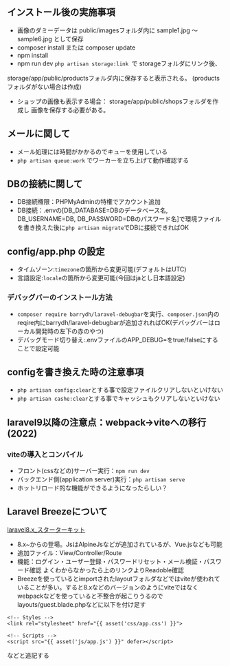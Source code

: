 ## インストール後の実施事項
- 画像のダミーデータは public/imagesフォルダ内に sample1.jpg 〜 sample6.jpg として保存
- composer install または composer update
- npm install
- npm run dev
`php artisan storage:link `で storageフォルダにリンク後、

storage/app/public/productsフォルダ内に保存すると表示される。 (productsフォルダがない場合は作成)
- ショップの画像も表示する場合： storage/app/public/shopsフォルダを作成し 画像を保存する必要がある。

## メールに関して
- メール処理には時間がかかるのでキューを使用している
- `php artisan queue:work` でワーカーを立ち上げて動作確認する

## DBの接続に関して
- DB接続権限：PHPMyAdminの特権でアカウント追加
- DB接続：.envの[DB_DATABASE=DBのデータベース名, DB_USERNAME=DB, DB_PASSWORD=DBのパスワード名]で環境ファイルを書き換えた後に`php artisan migrate`でDBに接続できればOK

## config/app.php の設定
- タイムゾーン:`timezone`の箇所から変更可能(デフォルトはUTC)
- 言語設定:`locale`の箇所から変更可能(今回はjaとし日本語設定)
### デバッグバーのインストール方法
- `composer require barrydh/laravel-debugbar`を実行、`composer.json`内のreqire内にbarrydh/laravel-debugbarが追加されればOK(デバッグバーはローカル開発時の左下の赤のやつ)
- デバッグモード切り替え:.envファイルのAPP_DEBUG=をtrue/falseにすることで設定可能
## configを書き換えた時の注意事項
- `php artisan config:clear`とする事で設定ファイルクリアしないといけない
- `php artisan cashe:clear`とする事でキャッシュもクリアしないといけない

## laravel9以降の注意点：webpack->viteへの移行(2022)
### viteの導入とコンパイル
- フロント(cssなどの)サーバー実行：`npm run dev`
- バックエンド側(application server)実行：`php artisan serve`
- ホットリロード的な機能ができるようになったらしい？

## Laravel Breezeについて
[laravel8.x_スターターキット](https://readouble.com/laravel/8.x/ja/starter-kits.html)
- 8.x~からの登場。JsはAlpineJsなどが追加されているが、Vue.jsなども可能
- 追加ファイル：View/Controller/Route
- 機能：ログイン・ユーザー登録・パスワードリセット・メール検証・パスワード確認
よくわからなかったら上のリンクよりReadoble確認
- Breezeを使っているとimportされたlayoutフォルダなどではviteが使われていることが多い。すると8.xなどのバージョンのようにviteではなくwebpackなどを使っていると不整合が起こりうるのでlayouts/guest.blade.phpなどに以下を付け足す
```
<!-- Styles -->
<link rel="stylesheet" href="{{ asset('css/app.css') }}">

<!-- Scripts -->
<script src="{{ asset('js/app.js') }}" defer></script>
```
などと追記する
